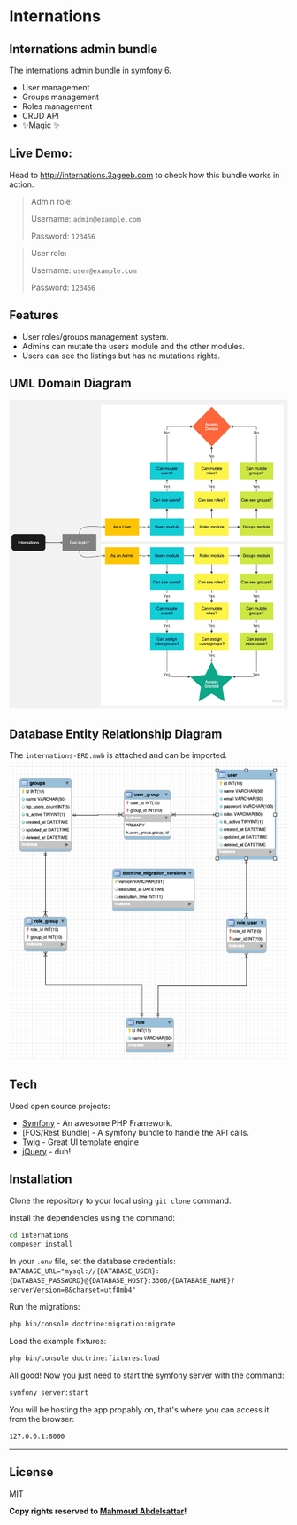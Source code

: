 # Internations
## Internations admin bundle

The internations admin bundle in symfony 6.

- User management
- Groups management
- Roles management
- CRUD API
- ✨Magic ✨

## Live Demo:
Head to http://internations.3ageeb.com to check how this bundle works in action.
> Admin role:
> 
> Username: `admin@example.com`
> 
> Password: `123456`

> User role:
> 
> Username: `user@example.com`
> 
> Password: `123456`

## Features

- User roles/groups management system.
- Admins can mutate the users module and the other modules.
- Users can see the listings but has no mutations rights.

## UML Domain Diagram
![Domain UML](./internations-domain-UML.jpg)

## Database Entity Relationship Diagram
The `internations-ERD.mwb` is attached and can be imported.
![Database ERD](./internations-ERD.png)


## Tech

Used open source projects:

- [Symfony] - An awesome PHP Framework.
- [FOS/Rest Bundle] - A symfony bundle to handle the API calls.
- [Twig] - Great UI template engine
- [jQuery] - duh!


## Installation
Clone the repository to your local using `git clone` command.

Install the dependencies using the command:
```sh
cd internations
composer install
```

In your `.env` file, set the database credentials:
`DATABASE_URL="mysql://{DATABASE_USER}:{DATABASE_PASSWORD}@{DATABASE_HOST}:3306/{DATABASE_NAME}?serverVersion=8&charset=utf8mb4"`

Run the migrations:
```sh
php bin/console doctrine:migration:migrate
```

Load the example fixtures:
``` sh
php bin/console doctrine:fixtures:load
```

All good! Now you just need to start the symfony server with the command:
```sh
symfony server:start
```
You will be hosting the app propably on, that's where you can access it from the browser:
```sh
127.0.0.1:8000
```

---

## License

MIT

**Copy rights reserved to [Mahmoud Abdelsattar]!**

[symfony]: <https://symfony.com>
[git-repo-url]: <https://github.com/php-ini/internations.git>
[john gruber]: <http://daringfireball.net>
[df1]: <http://daringfireball.net/projects/markdown/>
[twig]: <https://twig.symfony.com>
[jQuery]: <http://jquery.com>
[Mahmoud Abdelsattar]: <mahmoudabdelsattar.com>
